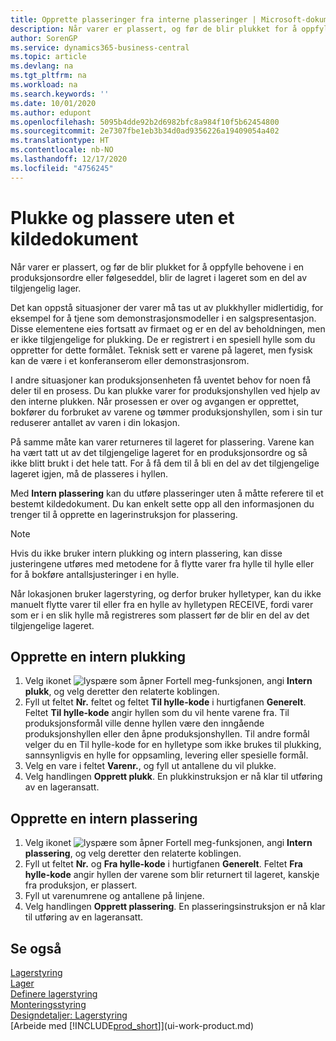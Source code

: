 ```yaml
---
title: Opprette plasseringer fra interne plasseringer | Microsoft-dokumentasjon
description: Når varer er plassert, og før de blir plukket for å oppfylle behovene i en produksjonsordre eller følgeseddel, blir de lagret i lageret som en del av tilgjengelig lager.
author: SorenGP
ms.service: dynamics365-business-central
ms.topic: article
ms.devlang: na
ms.tgt_pltfrm: na
ms.workload: na
ms.search.keywords: ''
ms.date: 10/01/2020
ms.author: edupont
ms.openlocfilehash: 5095b4dde92b2d6982bfc8a984f10f5b62454800
ms.sourcegitcommit: 2e7307fbe1eb3b34d0ad9356226a19409054a402
ms.translationtype: HT
ms.contentlocale: nb-NO
ms.lasthandoff: 12/17/2020
ms.locfileid: "4756245"
---
```

# <a name="pick-and-put-away-without-a-source-document"></a>Plukke og plassere uten et kildedokument
Når varer er plassert, og før de blir plukket for å oppfylle behovene i en produksjonsordre eller følgeseddel, blir de lagret i lageret som en del av tilgjengelig lager.  

Det kan oppstå situasjoner der varer må tas ut av plukkhyller midlertidig, for eksempel for å tjene som demonstrasjonsmodeller i en salgspresentasjon. Disse elementene eies fortsatt av firmaet og er en del av beholdningen, men er ikke tilgjengelige for plukking. De er registrert i en spesiell hylle som du oppretter for dette formålet. Teknisk sett er varene på lageret, men fysisk kan de være i et konferanserom eller demonstrasjonsrom.  

I andre situasjoner kan produksjonsenheten få uventet behov for noen få deler til en prosess. Du kan plukke varer for produksjonshyllen ved hjelp av den interne plukken. Når prosessen er over og avgangen er opprettet, bokfører du forbruket av varene og tømmer produksjonshyllen, som i sin tur reduserer antallet av varen i din lokasjon.  

På samme måte kan varer returneres til lageret for plassering. Varene kan ha vært tatt ut av det tilgjengelige lageret for en produksjonsordre og så ikke blitt brukt i det hele tatt. For å få dem til å bli en del av det tilgjengelige lageret igjen, må de plasseres i hyllen.  

Med **Intern plassering** kan du utføre plasseringer uten å måtte referere til et bestemt kildedokument. Du kan enkelt sette opp all den informasjonen du trenger til å opprette en lagerinstruksjon for plassering.  

> [!NOTE]  
>  Hvis du ikke bruker intern plukking og intern plassering, kan disse justeringene utføres med metodene for å flytte varer fra hylle til hylle eller for å bokføre antallsjusteringer i en hylle.  
>   
>  Når lokasjonen bruker lagerstyring, og derfor bruker hylletyper, kan du ikke manuelt flytte varer til eller fra en hylle av hylletypen RECEIVE, fordi varer som er i en slik hylle må registreres som plassert før de blir en del av det tilgjengelige lageret.  

## <a name="to-create-an-internal-pick"></a>Opprette en intern plukking  
1.  Velg ikonet ![lyspære som åpner Fortell meg-funksjonen](media/ui-search/search_small.png "Fortell hva du vil gjøre"), angi **Intern plukk**, og velg deretter den relaterte koblingen.  
2.  Fyll ut feltet **Nr.** feltet og feltet **Til hylle-kode** i hurtigfanen **Generelt**. Feltet **Til hylle-kode** angir hyllen som du vil hente varene fra. Til produksjonsformål ville denne hyllen være den inngående produksjonshyllen eller den åpne produksjonshyllen. Til andre formål velger du en Til hylle-kode for en hylletype som ikke brukes til plukking, sannsynligvis en hylle for oppsamling, levering eller spesielle formål.  
3.  Velg en vare i feltet **Varenr.**, og fyll ut antallene du vil plukke.  
4. Velg handlingen **Opprett plukk**. En plukkinstruksjon er nå klar til utføring av en lageransatt.  

## <a name="to-create-an-internal-put-away"></a>Opprette en intern plassering  
1.  Velg ikonet ![lyspære som åpner Fortell meg-funksjonen](media/ui-search/search_small.png "Fortell hva du vil gjøre"), angi **Intern plassering**, og velg deretter den relaterte koblingen.  
2.  Fyll ut feltet **Nr.** og **Fra hylle-kode** i hurtigfanen **Generelt**. Feltet **Fra hylle-kode** angir hyllen der varene som blir returnert til lageret, kanskje fra produksjon, er plassert.  
3.  Fyll ut varenumrene og antallene på linjene.  
4.  Velg handlingen **Opprett plassering**. En plasseringsinstruksjon er nå klar til utføring av en lageransatt.  

## <a name="see-also"></a>Se også  
[Lagerstyring](warehouse-manage-warehouse.md)  
[Lager](inventory-manage-inventory.md)  
[Definere lagerstyring](warehouse-setup-warehouse.md)     
[Monteringsstyring](assembly-assemble-items.md)    
[Designdetaljer: Lagerstyring](design-details-warehouse-management.md)  
[Arbeide med [!INCLUDE[prod_short](includes/prod_short.md)]](ui-work-product.md)
